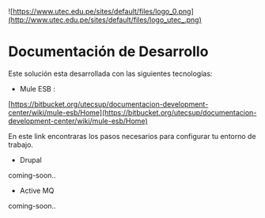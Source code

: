 ![https://www.utec.edu.pe/sites/default/files/logo_0.png](http://www.utec.edu.pe/sites/default/files/logo_utec_.png)

# Documentación de Desarrollo

Este solución esta desarrollada con las siguientes tecnologías:

- Mule ESB :

[https://bitbucket.org/utecsup/documentacion-development-center/wiki/mule-esb/Home](https://bitbucket.org/utecsup/documentacion-development-center/wiki/mule-esb/Home)

En este link encontraras los pasos necesarios para configurar tu entorno de trabajo.


- Drupal 

coming-soon..

- Active MQ

coming-soon..
